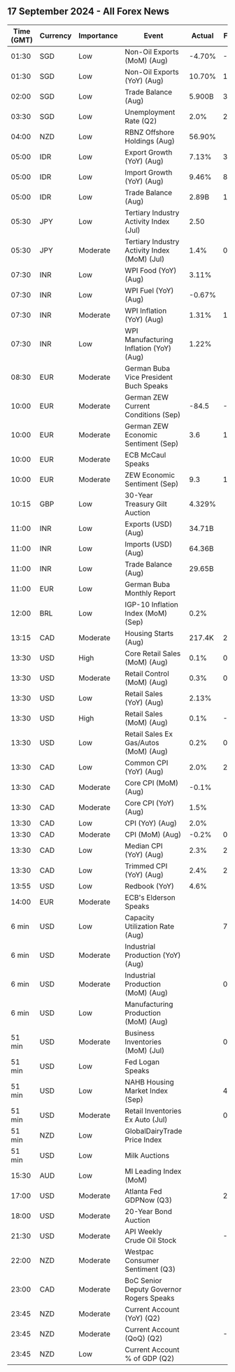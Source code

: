 ## 17 September 2024 - All Forex News

| Time (GMT) | Currency | Importance | Event | Actual | Forecast | Previous |
|------|----------|------------|-------|--------|----------|----------|
| 01:30 | SGD | Low | Non-Oil Exports (MoM) (Aug) | -4.70% | -3.30% | 12.20% |
| 01:30 | SGD | Low | Non-Oil Exports (YoY) (Aug) | 10.70% | 15.00% | 15.70% |
| 02:00 | SGD | Low | Trade Balance (Aug) | 5.900B | 3.830B | 6.544B |
| 03:30 | SGD | Low | Unemployment Rate (Q2) | 2.0% | 2.0% | 2.0% |
| 04:00 | NZD | Low | RBNZ Offshore Holdings (Aug) | 56.90% |  | 56.30% |
| 05:00 | IDR | Low | Export Growth (YoY) (Aug) | 7.13% | 3.83% | 6.60% |
| 05:00 | IDR | Low | Import Growth (YoY) (Aug) | 9.46% | 8.15% | 11.07% |
| 05:00 | IDR | Low | Trade Balance (Aug) | 2.89B | 1.96B | 0.50B |
| 05:30 | JPY | Low | Tertiary Industry Activity Index (Jul) | 2.50 |  | 1.50 |
| 05:30 | JPY | Moderate | Tertiary Industry Activity Index (MoM) (Jul) | 1.4% | 0.8% | -1.2% |
| 07:30 | INR | Low | WPI Food (YoY) (Aug) | 3.11% |  | 3.45% |
| 07:30 | INR | Low | WPI Fuel (YoY) (Aug) | -0.67% |  | 1.72% |
| 07:30 | INR | Moderate | WPI Inflation (YoY) (Aug) | 1.31% | 1.80% | 2.04% |
| 07:30 | INR | Low | WPI Manufacturing Inflation (YoY) (Aug) | 1.22% |  | 1.58% |
| 08:30 | EUR | Moderate | German Buba Vice President Buch Speaks |  |  |  |
| 10:00 | EUR | Moderate | German ZEW Current Conditions (Sep) | -84.5 | -80.0 | -77.3 |
| 10:00 | EUR | Moderate | German ZEW Economic Sentiment (Sep) | 3.6 | 17.1 | 19.2 |
| 10:00 | EUR | Moderate | ECB McCaul Speaks |  |  |  |
| 10:00 | EUR | Moderate | ZEW Economic Sentiment (Sep) | 9.3 | 16.3 | 17.9 |
| 10:15 | GBP | Low | 30-Year Treasury Gilt Auction | 4.329% |  | 4.636% |
| 11:00 | INR | Low | Exports (USD) (Aug) | 34.71B |  | 33.98B |
| 11:00 | INR | Low | Imports (USD) (Aug) | 64.36B |  | 57.48B |
| 11:00 | INR | Low | Trade Balance (Aug) | 29.65B |  | -23.50B |
| 11:00 | EUR | Low | German Buba Monthly Report |  |  |  |
| 12:00 | BRL | Low | IGP-10 Inflation Index (MoM) (Sep) | 0.2% |  | 0.7% |
| 13:15 | CAD | Moderate | Housing Starts (Aug) | 217.4K | 252.0K | 279.8K |
| 13:30 | USD | High | Core Retail Sales (MoM) (Aug) | 0.1% | 0.2% | 0.4% |
| 13:30 | USD | Moderate | Retail Control (MoM) (Aug) | 0.3% | 0.3% | 0.4% |
| 13:30 | USD | Low | Retail Sales (YoY) (Aug) | 2.13% |  | 2.86% |
| 13:30 | USD | High | Retail Sales (MoM) (Aug) | 0.1% | -0.2% | 1.1% |
| 13:30 | USD | Low | Retail Sales Ex Gas/Autos (MoM) (Aug) | 0.2% | 0.3% | 0.4% |
| 13:30 | CAD | Low | Common CPI (YoY) (Aug) | 2.0% | 2.2% | 2.2% |
| 13:30 | CAD | Moderate | Core CPI (MoM) (Aug) | -0.1% |  | 0.3% |
| 13:30 | CAD | Moderate | Core CPI (YoY) (Aug) | 1.5% |  | 1.7% |
| 13:30 | CAD | Low | CPI (YoY) (Aug) | 2.0% |  | 2.5% |
| 13:30 | CAD | Moderate | CPI (MoM) (Aug) | -0.2% | 0.0% | 0.4% |
| 13:30 | CAD | Low | Median CPI (YoY) (Aug) | 2.3% | 2.2% | 2.4% |
| 13:30 | CAD | Low | Trimmed CPI (YoY) (Aug) | 2.4% | 2.5% | 2.7% |
| 13:55 | USD | Low | Redbook (YoY) | 4.6% |  | 6.5% |
| 14:00 | EUR | Moderate | ECB's Elderson Speaks |  |  |  |
| 6 min | USD | Low | Capacity Utilization Rate (Aug) |  | 77.9% | 77.8% |
| 6 min | USD | Moderate | Industrial Production (YoY) (Aug) |  |  | -0.18% |
| 6 min | USD | Moderate | Industrial Production (MoM) (Aug) |  | 0.2% | -0.6% |
| 6 min | USD | Low | Manufacturing Production (MoM) (Aug) |  |  | -0.3% |
| 51 min | USD | Moderate | Business Inventories (MoM) (Jul) |  | 0.3% | 0.3% |
| 51 min | USD | Low | Fed Logan Speaks |  |  |  |
| 51 min | USD | Low | NAHB Housing Market Index (Sep) |  | 41 | 39 |
| 51 min | USD | Moderate | Retail Inventories Ex Auto (Jul) |  | 0.5% | 0.3% |
| 51 min | NZD | Low | GlobalDairyTrade Price Index |  |  | -0.4% |
| 51 min | USD | Low | Milk Auctions |  |  | 3,833.0 |
| 15:30 | AUD | Low | MI Leading Index (MoM) |  |  | 0.0% |
| 17:00 | USD | Moderate | Atlanta Fed GDPNow (Q3) |  | 2.5% | 2.5% |
| 18:00 | USD | Moderate | 20-Year Bond Auction |  |  | 4.160% |
| 21:30 | USD | Moderate | API Weekly Crude Oil Stock |  | -0.100M | -2.790M |
| 22:00 | NZD | Moderate | Westpac Consumer Sentiment (Q3) |  |  | 82.2 |
| 23:00 | CAD | Moderate | BoC Senior Deputy Governor Rogers Speaks |  |  |  |
| 23:45 | NZD | Moderate | Current Account (YoY) (Q2) |  |  | -27.64B |
| 23:45 | NZD | Moderate | Current Account (QoQ) (Q2) |  | -3.95B | -4.36B |
| 23:45 | NZD | Low | Current Account % of GDP (Q2) |  |  | -6.80% |
